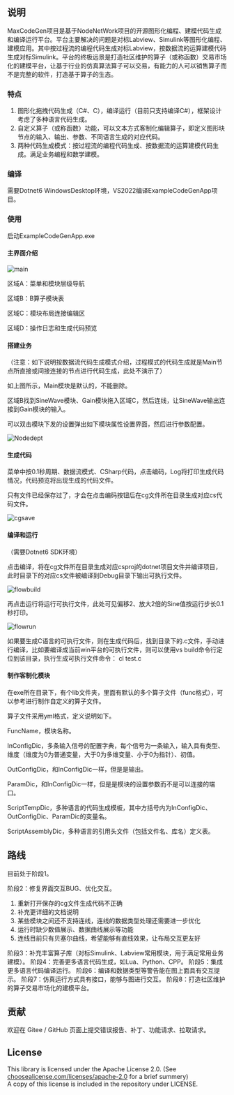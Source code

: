 ## 说明

MaxCodeGen项目是基于NodeNetWork项目的开源图形化编程、建模代码生成和编译运行平台。平台主要解决的问题是对标Labview、Simulink等图形化编程、建模应用。其中按过程流的编程代码生成对标Labview，按数据流的运算建模代码生成对标Simulink。平台的终极远景是打造社区维护的算子（或称函数）交易市场化的建模平台，让基于行业的仿真算法算子可以交易，有能力的人可以销售算子而不是完整的软件，打造基于算子的生态。

### 特点

1. 图形化拖拽代码生成（C#、C），编译运行（目前只支持编译C#），框架设计考虑了多种语言代码生成。
2. 自定义算子（或称函数）功能，可以文本方式客制化编辑算子，即定义图形块节点的输入、输出、参数、不同语言生成的对应代码。
3. 两种代码生成模式：按过程流的编程代码生成、按数据流的运算建模代码生成。满足业务编程和数学建模。

### 编译

需要Dotnet6 WindowsDesktop环境，VS2022编译ExampleCodeGenApp项目。

### 使用

启动ExampleCodeGenApp.exe

#### 主界面介绍

![main](doc/image/main.png)

区域A：菜单和模块层级导航

区域B：B算子模块表

区域C：模块布局连接编辑区

区域D：操作日志和生成代码预览

#### 搭建业务

（注意：如下说明按数据流代码生成模式介绍，过程模式的代码生成就是Main节点所直接或间接连接的节点进行代码生成，此处不演示了）

如上图所示，Main模块是默认的，不能删除。

区域B找到SineWave模块、Gain模块拖入区域C，然后连线，让SineWave输出连接到Gain模块的输入。

可以双击模块下发的设置弹出如下模块属性设置界面，然后进行参数配置。

![Nodedept](doc/image/Nodedept.png)

#### 生成代码

菜单中按0.1秒周期、数据流模式、CSharp代码，点击编码，Log将打印生成代码情况，代码预览将出现生成的代码文件。

只有文件已经保存过了，才会在点击编码按钮后在cg文件所在目录生成对应cs代码文件。

![cgsave](doc/image/cgsave.png)

#### 编译和运行

（需要Dotnet6 SDK环境）

点击编译，将在cg文件所在目录生成对应csproj的dotnet项目文件并编译项目，此时目录下的对应cs文件被编译到Debug目录下输出可执行文件。

![flowbuild](doc/image/flowbuild.png)

再点击运行将运行可执行文件，此处可见偏移2、放大2倍的Sine值按运行步长0.1秒打印。

![flowrun](doc/image/flowrun.png)



如果要生成C语言的可执行文件，则在生成代码后，找到目录下的.c文件，手动进行编译，比如要编译成当前win平台的可执行文件，则可以使用vs build命令行定位到该目录，执行生成可执行文件命令： cl test.c

#### 制作客制化模块

在exe所在目录下，有个lib文件夹，里面有默认的多个算子文件（func格式），可以参考进行制作自定义的算子文件。

算子文件采用yml格式，定义说明如下。

FuncName，模块名称。

InConfigDic，多条输入信号的配置字典，每个信号为一条输入，输入具有类型、维度（维度为0为普通变量，大于0为多维变量、小于0为指针）、初值。

OutConfigDic，和InConfigDic一样，但是是输出。

ParamDic，和InConfigDic一样，但是是模块的设置参数而不是可以连接的端口。

ScriptTempDic，多种语言的代码生成模板，其中方括号内为InConfigDic、OutConfigDic、ParamDic的变量名。

ScriptAssemblyDic，多种语言的引用头文件（包括文件名、库名）定义表。

## 路线
目前处于阶段1。

阶段2：修复界面交互BUG、优化交互。
1. 重新打开保存的cg文件生成代码不正确
2. 补充更详细的文档说明
3. 某些模块之间还不支持连线，连线的数据类型处理还需要进一步优化
4. 运行时缺少数值展示、数据曲线展示等功能
5. 连线目前只有贝塞尔曲线，希望能够有直线效果，让布局交互更友好

阶段3：补充丰富算子库（对标Simulink、Labview常用模块，用于满足常用业务建模）。
阶段4：完善更多语言代码生成，如Lua、Python、CPP。
阶段5：集成更多语言代码编译运行。
阶段6：编译和数据类型等警告能在图上面具有交互提示。
阶段7：仿真运行方式具有接口，能够与图进行交互。
阶段8：打造社区维护的算子交易市场化的建模平台。

## 贡献
欢迎在 Gitee / GitHub 页面上提交错误报告、补丁、功能请求、拉取请求。

## License

This library is licensed under the Apache License 2.0. (See [choosealicense.com/licenses/apache-2.0](https://choosealicense.com/licenses/apache-2.0) for a brief summery)  
A copy of this license is included in the repository under LICENSE.